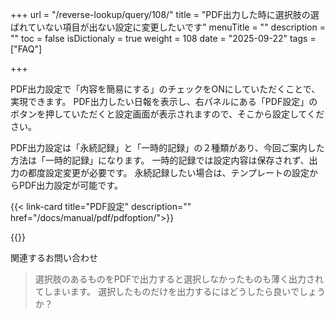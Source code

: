 +++
url = "/reverse-lookup/query/108/"
title = "PDF出力した時に選択肢の選ばれていない項目が出ない設定に変更したいです"
menuTitle = ""
description = ""
toc = false
isDictionaly = true
weight = 108
date = "2025-09-22"
tags = ["FAQ"]

+++

PDF出力設定で「内容を簡易にする」のチェックをONにしていただくことで、実現できます。
PDF出力したい日報を表示し、右パネルにある「PDF設定」のボタンを押していただくと設定画面が表示されますので、そこから設定してください。

PDF出力設定は「永続記録」と「一時的記録」の２種類があり、今回ご案内した方法は「一時的記録」になります。
一時的記録では設定内容は保存されず、出力の都度設定変更が必要です。
永続記録したい場合は、テンプレートの設定からPDF出力設定が可能です。

{{< link-card title="PDF設定" description="" href="/docs/manual/pdf/pdfoption/">}}

{{<iTablet filename="img/pdf" msg="" alice="ok">}}

関連するお問い合わせ

> 選択肢のあるものをPDFで出力すると選択しなかったものも薄く出力されてしまいます。
> 選択したものだけを出力するにはどうしたら良いでしょうか？　
